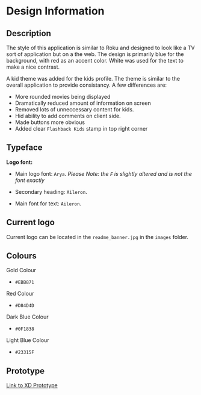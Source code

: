 # Design Information

## Description
The style of this application is similar to Roku and designed to look like a TV sort of application but on a the web. The design is primarily blue for the background, with red as an accent color.  White was used for the text to make a nice contrast.

A kid theme was added for the kids profile.  The theme is similar to the overall application to provide consistancy.  A few differences are:

  - More rounded movies being displayed
  - Dramatically reduced amount of information on screen
  - Removed lots of unneccessary content for kids.  
  - Hid ability to add comments on client side.
  - Made buttons more obvious
  - Added clear `Flashback Kids` stamp in top right corner

## Typeface

**Logo font:**
- Main logo font: `Arya`.
*Please Note: the `F` is slightly altered and is not the font exactly*

- Secondary heading: `Aileron`.

- Main font for text: `Aileron`.


## Current logo 

Current logo can be located in the `readme_banner.jpg` in the `images` folder.

## Colours

Gold Colour
- `#EBB871`

Red Colour
- `#D84D4D`

Dark Blue Colour
- `#0F1838`

Light Blue Colour
- `#23315F`

## Prototype

 [Link to XD Prototype](https://xd.adobe.com/view/77a94f5d-50a2-4f31-89f1-19972e8b7ee6-22fa/?fullscreen&hints=off)